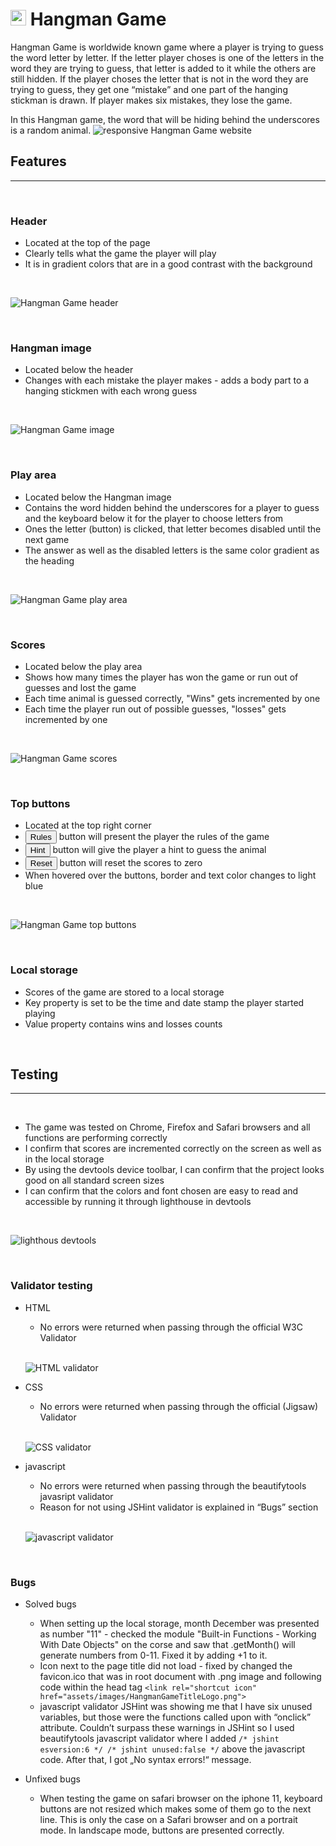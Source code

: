# <img src="assets/images/logo.png" alt="HangmanGame logo" height="25"/> **Hangman Game**
Hangman Game is worldwide known game where a player is trying to guess the word letter by letter. If the letter player choses is one of the letters in the word they are trying to guess, that letter is added to it while the others are still hidden. If the player choses the letter that is not in the word they are trying to guess, they get one “mistake” and one part of the hanging stickman is drawn. If player makes six mistakes, they lose the game. 

In this Hangman game, the word that will be hiding behind the underscores is a random animal.
![responsive Hangman Game website](assets/images/readme/responsiveHangmanGame.png)

## **Features**
---
<br>


### Header
* Located at the top of the page
* Clearly tells what the game the player will play
* It is in gradient colors that are in a good contrast with the background
<br>

![Hangman Game header](assets/images/readme/gameHeading.png)

<br>

### Hangman image
* Located below the header
* Changes with each mistake the player makes - adds a body part to a hanging stickmen with each wrong guess
<br>

![Hangman Game image](assets/images/readme/stickmanHangmanGame.png)
    
<br>

### Play area
* Located below the Hangman image
* Contains the word hidden behind the underscores for a player to guess and the keyboard below it for the player to choose letters from
* Ones the letter (button) is clicked, that letter becomes disabled until the next game
* The answer as well as the disabled letters is the same color gradient as the heading
<br>

![Hangman Game play area](assets/images/readme/playArea.png)

<br>

### Scores
* Located below the play area
* Shows how many times the player has won the game or run out of guesses and lost the game
* Each time animal is guessed correctly, "Wins" gets incremented by one
* Each time the player run out of possible guesses, "losses" gets incremented by one
<br>

![Hangman Game scores](assets/images/readme/scoresHangmanGame.png)

<br>

### Top buttons
* Located at the top right corner
* <button>Rules</button> button will present the player the rules of the game
* <button>Hint</button> button will give the player a hint to guess the animal
* <button>Reset</button> button will reset the scores to zero
* When hovered over the buttons, border and text color changes to light blue
<br>

![Hangman Game top buttons](assets/images/readme/topButtons.png)
    
<br>

### Local storage
* Scores of the game are stored to a local storage
* Key property is set to be the time and date stamp the player started playing
* Value property contains wins and losses counts
<br>

## **Testing**
---
<br>

* The game was tested on Chrome, Firefox and Safari browsers and all functions are performing correctly
* I confirm that scores are incremented correctly on the screen as well as in the local storage
* By using the devtools device toolbar, I can confirm that the project looks good on all standard screen sizes
* I can confirm that the colors and font chosen are easy to read and accessible by running it through lighthouse in devtools

<br>

![lighthous devtools](assets/images/readme/lighthouse_HangmanGame.png)

<br>

### Validator testing

* HTML
    * No errors were returned when passing through the official W3C Validator

    <br>

    ![HTML validator](assets/images/readme/HTML_validator.png)

* CSS
    * No errors were returned when passing through the official (Jigsaw) Validator

    <br>

    ![CSS validator](assets/images/readme/CSS_validator.png)

* javascript
    * No errors were returned when passing through the beautifytools javasript validator
    * Reason for not using JSHint validator is explained in “Bugs” section

    <br>

    ![javascript validator](assets/images/readme/JS_validator.png)

<br>

### Bugs

* Solved bugs
    * When setting up the local storage, month December was presented as number "11" - checked the module 
"Built-in Functions - Working With Date Objects" on the corse and saw that
.getMonth() will generate numbers from 0-11. Fixed it by adding +1 to it.
    * Icon next to the page title did not load - fixed by changed the favicon.ico that was in root document 
with .png image and following code within the head tag `<link rel="shortcut icon" href="assets/images/HangmanGameTitleLogo.png">`
    * javascript validator JSHint was showing me that I have six unused variables, but those were the functions called upon with “onclick” attribute. Couldn’t surpass these warnings in JSHint so I used beautifytools javascript validator where I added `/* jshint esversion:6 */ /* jshint unused:false */` above the javascript code. After that, I got „No syntax errors!“ message.

* Unfixed bugs
    * When testing the game on safari browser on the iphone 11, keyboard buttons are not resized which makes some of them go to the next line. This is only the case on a Safari browser and on a portrait mode. In landscape mode, buttons are presented correctly.

